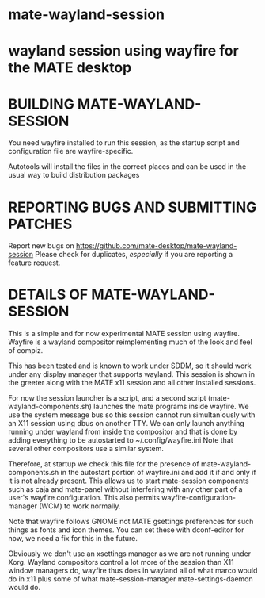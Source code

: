 # mate-wayland-session
wayland session using wayfire for the MATE desktop
===

BUILDING MATE-WAYLAND-SESSION
===

You need wayfire installed to run this session, as the startup script and
configuration file are wayfire-specific.

Autotools will install the files in the correct places and can be used in the
usual way to build distribution packages


REPORTING BUGS AND SUBMITTING PATCHES
===
Report new bugs on https://github.com/mate-desktop/mate-wayland-session
Please check for duplicates, *especially* if you are reporting a feature
request.

DETAILS OF MATE-WAYLAND-SESSION
===

This is a simple and for now experimental MATE session using wayfire. Wayfire is a wayland compositor reimplementing much of the look and feel of compiz.

This has been tested and is known to work under SDDM, so it should work under any display manager that supports wayland. This session is shown in the greeter along with the MATE x11 session and all other installed sessions.

For now the session launcher is a script, and a second script (mate-wayland-components.sh) launches the mate programs inside wayfire.  We use the system message bus so this session cannot run simultaniously with an X11 session using dbus on another TTY. We can only launch anything running under wayland from inside the compositor and that is done by adding everything to be autostarted to ~/.config/wayfire.ini 
Note that several other compositors use a similar system. 

Therefore, at startup we check this file for the presence of mate-wayland-components.sh in the autostart portion of wayfire.ini and add it if and only if it is not already present. This allows us to start mate-session components such as caja and mate-panel without interfering with any other part of a user's wayfire configuration. This also permits wayfire-configuration-manager (WCM) to work normally. 

Note that wayfire follows GNOME not MATE gsettings preferences for such things as fonts and icon themes. You can set these with dconf-editor for now, we need a fix for this in the future.

Obviously we don't use an xsettings manager as we are not running under Xorg. Wayland compositors control a lot more of the session than X11 window managers do, wayfire thus does in wayland all of what marco would do in x11 plus some of what mate-session-manager mate-settings-daemon would do.
